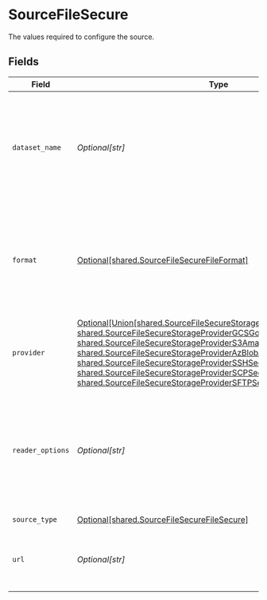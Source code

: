 # SourceFileSecure

The values required to configure the source.


## Fields

| Field                                                                                                                                                                                                                                                                                                                                                                                                                                                                                                              | Type                                                                                                                                                                                                                                                                                                                                                                                                                                                                                                               | Required                                                                                                                                                                                                                                                                                                                                                                                                                                                                                                           | Description                                                                                                                                                                                                                                                                                                                                                                                                                                                                                                        | Example                                                                                                                                                                                                                                                                                                                                                                                                                                                                                                            |
| ------------------------------------------------------------------------------------------------------------------------------------------------------------------------------------------------------------------------------------------------------------------------------------------------------------------------------------------------------------------------------------------------------------------------------------------------------------------------------------------------------------------ | ------------------------------------------------------------------------------------------------------------------------------------------------------------------------------------------------------------------------------------------------------------------------------------------------------------------------------------------------------------------------------------------------------------------------------------------------------------------------------------------------------------------ | ------------------------------------------------------------------------------------------------------------------------------------------------------------------------------------------------------------------------------------------------------------------------------------------------------------------------------------------------------------------------------------------------------------------------------------------------------------------------------------------------------------------ | ------------------------------------------------------------------------------------------------------------------------------------------------------------------------------------------------------------------------------------------------------------------------------------------------------------------------------------------------------------------------------------------------------------------------------------------------------------------------------------------------------------------ | ------------------------------------------------------------------------------------------------------------------------------------------------------------------------------------------------------------------------------------------------------------------------------------------------------------------------------------------------------------------------------------------------------------------------------------------------------------------------------------------------------------------ |
| `dataset_name`                                                                                                                                                                                                                                                                                                                                                                                                                                                                                                     | *Optional[str]*                                                                                                                                                                                                                                                                                                                                                                                                                                                                                                    | :heavy_check_mark:                                                                                                                                                                                                                                                                                                                                                                                                                                                                                                 | The Name of the final table to replicate this file into (should include letters, numbers dash and underscores only).                                                                                                                                                                                                                                                                                                                                                                                               |                                                                                                                                                                                                                                                                                                                                                                                                                                                                                                                    |
| `format`                                                                                                                                                                                                                                                                                                                                                                                                                                                                                                           | [Optional[shared.SourceFileSecureFileFormat]](undefined/models/shared/sourcefilesecurefileformat.md)                                                                                                                                                                                                                                                                                                                                                                                                               | :heavy_minus_sign:                                                                                                                                                                                                                                                                                                                                                                                                                                                                                                 | The Format of the file which should be replicated (Warning: some formats may be experimental, please refer to the docs).                                                                                                                                                                                                                                                                                                                                                                                           |                                                                                                                                                                                                                                                                                                                                                                                                                                                                                                                    |
| `provider`                                                                                                                                                                                                                                                                                                                                                                                                                                                                                                         | [Optional[Union[shared.SourceFileSecureStorageProviderHTTPSPublicWeb, shared.SourceFileSecureStorageProviderGCSGoogleCloudStorage, shared.SourceFileSecureStorageProviderS3AmazonWebServices, shared.SourceFileSecureStorageProviderAzBlobAzureBlobStorage, shared.SourceFileSecureStorageProviderSSHSecureShell, shared.SourceFileSecureStorageProviderSCPSecureCopyProtocol, shared.SourceFileSecureStorageProviderSFTPSecureFileTransferProtocol]]](undefined/models/shared/sourcefilesecurestorageprovider.md) | :heavy_check_mark:                                                                                                                                                                                                                                                                                                                                                                                                                                                                                                 | The storage Provider or Location of the file(s) which should be replicated.                                                                                                                                                                                                                                                                                                                                                                                                                                        |                                                                                                                                                                                                                                                                                                                                                                                                                                                                                                                    |
| `reader_options`                                                                                                                                                                                                                                                                                                                                                                                                                                                                                                   | *Optional[str]*                                                                                                                                                                                                                                                                                                                                                                                                                                                                                                    | :heavy_minus_sign:                                                                                                                                                                                                                                                                                                                                                                                                                                                                                                 | This should be a string in JSON format. It depends on the chosen file format to provide additional options and tune its behavior.                                                                                                                                                                                                                                                                                                                                                                                  | {}                                                                                                                                                                                                                                                                                                                                                                                                                                                                                                                 |
| `source_type`                                                                                                                                                                                                                                                                                                                                                                                                                                                                                                      | [Optional[shared.SourceFileSecureFileSecure]](undefined/models/shared/sourcefilesecurefilesecure.md)                                                                                                                                                                                                                                                                                                                                                                                                               | :heavy_check_mark:                                                                                                                                                                                                                                                                                                                                                                                                                                                                                                 | N/A                                                                                                                                                                                                                                                                                                                                                                                                                                                                                                                |                                                                                                                                                                                                                                                                                                                                                                                                                                                                                                                    |
| `url`                                                                                                                                                                                                                                                                                                                                                                                                                                                                                                              | *Optional[str]*                                                                                                                                                                                                                                                                                                                                                                                                                                                                                                    | :heavy_check_mark:                                                                                                                                                                                                                                                                                                                                                                                                                                                                                                 | The URL path to access the file which should be replicated.                                                                                                                                                                                                                                                                                                                                                                                                                                                        | https://storage.googleapis.com/covid19-open-data/v2/latest/epidemiology.csv                                                                                                                                                                                                                                                                                                                                                                                                                                        |